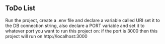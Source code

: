 ## ToDo List

Run the project, create a .env file and declare a variable called URI set it to the DB connection string, also declare a PORT variable and set it to whatever port you want to run this project on: if the port is 3000 then this project will run on http://localhost:3000
